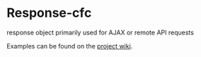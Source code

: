Response-cfc
============

response object primarily used for AJAX or remote API requests

Examples can be found on the <a href="https://github.com/wellercs/Response-cfc/wiki/Examples">project wiki</a>.
